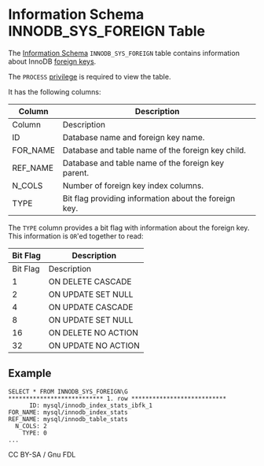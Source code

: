 # Information Schema INNODB\_SYS\_FOREIGN Table

The [Information Schema](../../) `INNODB_SYS_FOREIGN` table contains information about InnoDB [foreign keys](../../../../../../../../ha-and-performance/optimization-and-tuning/optimization-and-indexes/foreign-keys.md).

The `PROCESS` [privilege](../../../../../account-management-sql-commands/grant.md) is required to view the table.

It has the following columns:

| Column    | Description                                           |
| --------- | ----------------------------------------------------- |
| Column    | Description                                           |
| ID        | Database name and foreign key name.                   |
| FOR\_NAME | Database and table name of the foreign key child.     |
| REF\_NAME | Database and table name of the foreign key parent.    |
| N\_COLS   | Number of foreign key index columns.                  |
| TYPE      | Bit flag providing information about the foreign key. |

The `TYPE` column provides a bit flag with information about the foreign key. This information is `OR`'ed together to read:

| Bit Flag | Description         |
| -------- | ------------------- |
| Bit Flag | Description         |
| 1        | ON DELETE CASCADE   |
| 2        | ON UPDATE SET NULL  |
| 4        | ON UPDATE CASCADE   |
| 8        | ON UPDATE SET NULL  |
| 16       | ON DELETE NO ACTION |
| 32       | ON UPDATE NO ACTION |

## Example

```
SELECT * FROM INNODB_SYS_FOREIGN\G
*************************** 1. row ***************************
      ID: mysql/innodb_index_stats_ibfk_1
FOR_NAME: mysql/innodb_index_stats
REF_NAME: mysql/innodb_table_stats
  N_COLS: 2
    TYPE: 0
...
```

CC BY-SA / Gnu FDL
